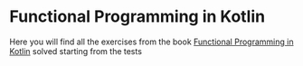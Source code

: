 # Functional Programming in Kotlin

Here you will find all the exercises from the book [Functional Programming in Kotlin](https://amzn.to/3FaFcBg)
solved starting from the tests



